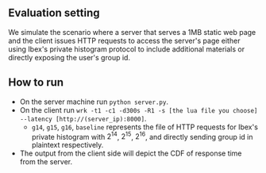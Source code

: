 ## Evaluation setting
We simulate the scenario where a server that serves a 1MB static web page and the
client issues HTTP requests to access the server's page either using Ibex's
private histogram protocol to include additional materials or directly exposing
the user's group id.

## How to run
+ On the server machine run `python server.py`.
+ On the client run `wrk -t1 -c1 -d300s -R1 -s [the lua file you choose]
  --latency [http://(server_ip):8000]`.
    + `g14`, `g15`, `g16`, `baseline` represents the file of HTTP requests for Ibex's
      private histogram with $2^{14}$, $2^{15}$, $2^{16}$, and directly sending
      group id in plaintext respectively.
+ The output from the client side will depict the CDF of response time from the server.
